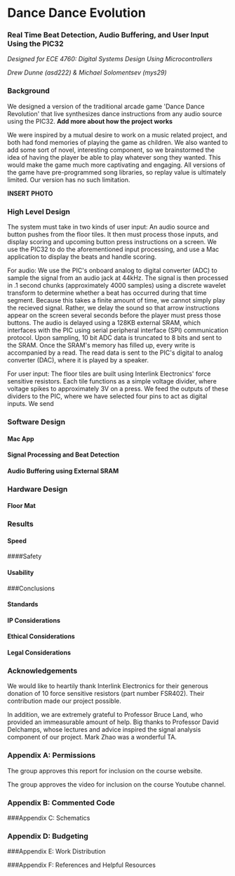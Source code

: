 # Dance Dance Evolution

### Real Time Beat Detection, Audio Buffering, and User Input Using the PIC32

*Designed for ECE 4760: Digital Systems Design Using Microcontrollers*

*Drew Dunne (asd222) & Michael Solomentsev (mys29)*



### Background

We designed a version of the traditional arcade game 'Dance Dance Revolution' that live synthesizes dance instructions from any audio source using the PIC32. **Add more about how the project works**

We were inspired by a mutual desire to work on a music related project, and both had fond memories of playing the game as children. We also wanted to add some sort of novel, interesting component, so we brainstormed the idea of having the player be able to play whatever song they wanted. This would make the game much more captivating and engaging. All versions of the game have pre-programmed song libraries, so replay value is ultimately limited. Our version has no such limitation. 

 **INSERT PHOTO**

### High Level Design

The system must take in two kinds of user input: An audio source and button pushes from the floor tiles. It then must process those inputs, and display scoring and upcoming button press instructions on a screen. We use the PIC32 to do the aforementioned input processing, and use a Mac application to display the beats and handle scoring. 

For audio: We use the PIC's onboard analog to digital converter (ADC) to sample the signal from an audio jack at 44kHz. The signal is then processed in .1 second chunks (approximately 4000 samples) using a discrete wavelet transform to determine whether a beat has occurred during that time segment. Because this takes a finite amount of time, we cannot simply play the recieved signal. Rather, we delay the sound so that arrow instructions appear on the screen several seconds before the player must press those buttons. The audio is delayed using a 128KB external SRAM, which interfaces with the PIC using serial peripheral interface (SPI) communication protocol. Upon sampling, 10 bit ADC data is truncated to 8 bits and sent to the SRAM. Once the SRAM's memory has filled up, every write is accompanied by a read. The read data is sent to the PIC's digital to analog converter (DAC), where it is played by a speaker. 

For user input: The floor tiles are built using Interlink Electronics' force sensitive resistors. Each tile functions as a simple voltage divider, where voltage spikes to approximately 3V on a press. We feed the outputs of these dividers to the PIC, where we have selected four pins to act as digital inputs. We send 



### Software Design

#### Mac App

#### Signal Processing and Beat Detection

#### Audio Buffering using External SRAM



### Hardware Design

#### Floor Mat



### Results

#### Speed

####Safety

#### Usability



###Conclusions

#### Standards

#### IP Considerations

#### Ethical Considerations

#### Legal Considerations



### Acknowledgements

We would like to heartily thank Interlink Electronics for their generous donation of 10 force sensitive resistors (part number FSR402). Their contribution made our project possible.

In addition, we are extremely grateful to Professor Bruce Land, who provided an immeasurable amount of help. Big thanks to Professor David Delchamps, whose lectures and advice inspired the signal analysis component of our project. Mark Zhao was a wonderful TA.



### Appendix A: Permissions

The group approves this report for inclusion on the course website.

The group approves the video for inclusion on the course Youtube channel.



### Appendix B: Commented Code

###Appendix C: Schematics

### Appendix D: Budgeting

###Appendix E: Work Distribution

###Appendix F: References and Helpful Resources
